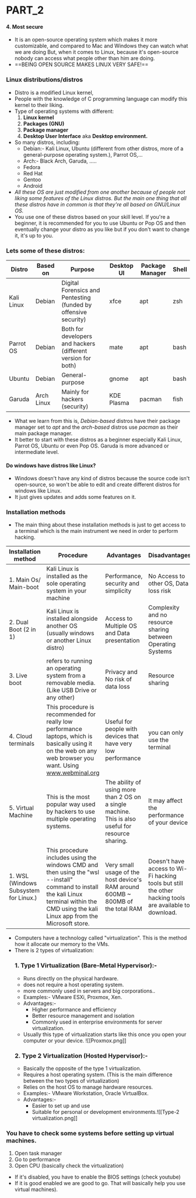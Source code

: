# PART_2
#### 4. Most secure
- It is an open-source operating system which makes it more customizable, and compared to Mac and Windows they can watch what we are doing But, when it comes to Linux, because it's open-source nobody can access what people other than him are doing.
- ==BEING OPEN SOURCE MAKES LINUX VERY SAFE!==
### Linux distributions/distros
- Distro is a modified Linux kernel, 
- People with the knowledge of C programming language can modify this kernel to their liking.
- Type of operating systems with different:
	1. **Linux kernel**
	2. **Packages (GNU)**
	3. **Package manager**
	4. **Desktop User Interface** aka **Desktop environment.**
- So many distros, including:
	- Debian:- Kali Linux, Ubuntu (different from other distros, more of a general-purpose operating system.), Parrot OS,...
	- Arch:- Black Arch, Garuda, .....
	- Fedora
	- Red Hat
	- Gentoo
	- Android
- *All these OS are just modified from one another because of people not liking some features of the Linux distros. But the main one thing that all these distros have in common is that they're all based on GNU/Linux OS.*
- You use one of these distros based on your skill level. If you're a beginner, it is recommended for you to use Ubuntu or Pop OS and then eventually change your distro as you like but if you don't want to change it, it's up to you.
### Lets some of these distros:

| Distro     | Based on   | Purpose                                                         | Desktop UI | Package Manager | Shell |
| ---------- | ---------- | --------------------------------------------------------------- | ---------- | --------------- | ----- |
| Kali Linux | Debian     | Digital Forensics and Pentesting (funded by offensive security) | xfce       | apt             | zsh   |
| Parrot OS  | Debian     | Both for developers and hackers (different version for both)    | mate       | apt             | bash  |
| Ubuntu     | Debian     | General-purpose                                                 | gnome      | apt             | bash  |
| Garuda     | Arch Linux | Mainly for hackers (security)                                   | KDE Plasma | pacman          | fish  |

- What we learn from this is, *Debian-based* distros have their package manager set to *apt* and the  *arch-based* distros use *pacman* as their main package manager.
- It better to start with these distros as a beginner especially Kali Linux, Parrot OS, Ubuntu or even Pop OS. Garuda is more advanced or intermediate level.
#### Do windows have distros like Linux?
- Windows doesn't have any kind of distros because the source code isn't open-source, so won't be able to edit and create different distros for windows like Linux.
- It just gives updates and adds some features on it.
### Installation methods
- The main thing about these installation methods is just to get access to a terminal which is the main instrument we need in order to perform hacking.

| Installation method                   | Procedure                                                                                                                                                                                     | Advantages                                                                                         | Disadvantages                                                                                           |
| ------------------------------------- | --------------------------------------------------------------------------------------------------------------------------------------------------------------------------------------------- | -------------------------------------------------------------------------------------------------- | ------------------------------------------------------------------------------------------------------- |
| 1. Main Os/ Main-boot                 | Kali Linux is installed as the sole operating system in your machine                                                                                                                          | Performance, security and simplicity                                                               | No Access to other OS, Data loss risk                                                                   |
| 2. Dual Boot (2 in 1)                 | Kali Linux is installed alongside another OS (usually windows or another Linux distro)                                                                                                        | Access to Multiple OS and Data presentation                                                        | Complexity and no resource sharing between Operating Systems                                            |
| 3. Live boot                          | refers to running an operating system from a removable media. (Like USB Drive or any other)                                                                                                   | Privacy and No risk of data loss                                                                   | Resource sharing                                                                                        |
| 4. Cloud terminals                    | This procedure is recommended for really low performance laptops, which is basically using it on the web on any web browser you want. Using www.webminal.org                                  | Useful for people with devices that have very low performance                                      | you can only use the terminal                                                                           |
| 5. Virtual Machine                    | This is the most popular way used by hackers to use multiple operating systems.                                                                                                               | The ability of using more than 2 OS on a single machine. This is also useful for resource sharing. | It may affect the performance of your device                                                            |
| 1. WSL (Windows Subsystem for Linux.) | This procedure includes using the windows CMD and then using the "wsl --install" command to install the kali Linux terminal within the CMD using the kali Linux app from the Microsoft store. | Very small usage of the host device's RAM around 600MB ~ 800MB of the total RAM                    | Doesn't have access to Wi-Fi hacking tools but still the other hacking tools are available to download. |
 - Computers have a technology called "virtualization". This is the method how it allocate our memory to the VMs.
- There is 2 types of virtualization:
	### 1. Type 1 Virtualization (Bare-Metal Hypervisor):- 
	- Runs directly on the physical hardware.
	- does not require a host operating system.
	- more commonly used in servers and big corporations..
	- Examples:- VMware ESXi, Proxmox, Xen.
	- Advantages:- 
		- Higher performance and efficiency
		- Better resource management and isolation
		- Commonly used in enterprise environments for server virtualization.
	- Usually this type of virtualization starts like this once you open your computer or your device. ![[Proxmox.png]]
	### 2. Type 2 Virtualization (Hosted Hypervisor):-
	-  Basically the opposite of the type 1 virtualization.
	- Requires a host operating system. (This is the main difference between the two types of virtualization)
	- Relies on the host OS to manage hardware resources.
	- Examples:- VMware Workstation, Oracle VirtualBox.
	- Advantages:-
		- Easier to set up and use
		- Suitable for personal or development environments.![[Type-2 virtualization.png]]
### You have to check some systems before setting up virtual machines.
1. Open task manager
2. Go to performance
3. Open CPU (basically check the virtualization)
- If it's disabled, you have to enable the BIOS settings (check youtube)
- If it is good enabled we are good to go. That will basically help you use virtual machines).

